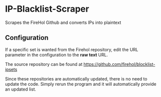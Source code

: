 # IP-Blacklist-Scraper
Scrapes the FireHol Github and converts IPs into plaintext

## **Configuration**

If a specific set is wanted from the Firehol repository, edit the URL parameter in the configuration to the **raw text** URL. 

The source repository can be found at https://github.com/firehol/blocklist-ipsets

Since these repositories are automatically updated, there is no need to update the code. Simply rerun the program and it will automatically provide an updated list.
